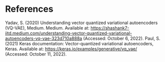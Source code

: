 
# References
Yadav, S. (2020) Understanding vector quantized variational autoencoders (VQ-VAE), Medium. Medium. Available at: https://shashank7-iitd.medium.com/understanding-vector-quantized-variational-autoencoders-vq-vae-323d710a888a (Accessed: October 6, 2022). 
Paul, S. (2021) Keras documentation: Vector-quantized variational autoencoders, Keras. Available at: https://keras.io/examples/generative/vq_vae/ (Accessed: October 11, 2022). 
